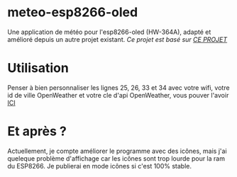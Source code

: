 # meteo-esp8266-oled
Une application de météo pour l'esp8266-oled (HW-364A), adapté et amélioré depuis un autre projet existant.
*Ce projet est basé sur [CE PROJET](https://github.com/datatomotion/Station-M-t-o-Ultime-V1)*

# Utilisation
Penser à bien personnaliser les lignes 25, 26, 33 et 34 avec votre wifi, votre id de ville OpenWeather et votre cle d'api OpenWeather, vous pouver l'avoir [ICI](https://home.openweathermap.org/users/sign_up)
# Et après ?
Actuellement, je compte améliorer le programme avec des icônes, mais j'ai queleque problème d'affichage car les icônes sont trop lourde pour la ram du ESP8266. Je publierai en mode icônes si c'est 100% stable.